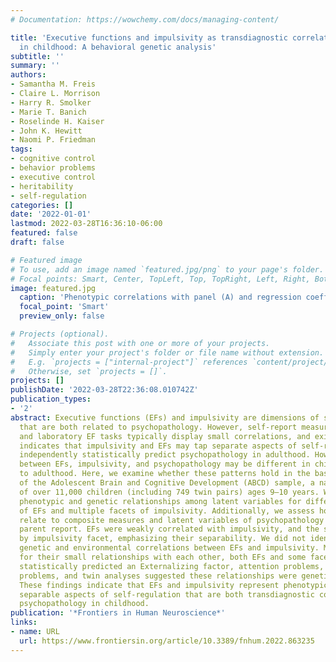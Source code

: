 ```yaml
---
# Documentation: https://wowchemy.com/docs/managing-content/

title: 'Executive functions and impulsivity as transdiagnostic correlates of psychopathology
  in childhood: A behavioral genetic analysis'
subtitle: ''
summary: ''
authors:
- Samantha M. Freis
- Claire L. Morrison
- Harry R. Smolker
- Marie T. Banich
- Roselinde H. Kaiser
- John K. Hewitt
- Naomi P. Friedman
tags:
- cognitive control
- behavior problems
- executive control
- heritability
- self-regulation
categories: []
date: '2022-01-01'
lastmod: 2022-03-28T16:36:10-06:00
featured: false
draft: false

# Featured image
# To use, add an image named `featured.jpg/png` to your page's folder.
# Focal points: Smart, Center, TopLeft, Top, TopRight, Left, Right, BottomLeft, Bottom, BottomRight.
image: featured.jpg
  caption: 'Phenotypic correlations with panel (A) and regression coefficients for panel (B) relationships between EFs, impulsivity, and a correlated factors model of psychopathology'
  focal_point: 'Smart'
  preview_only: false

# Projects (optional).
#   Associate this post with one or more of your projects.
#   Simply enter your project's folder or file name without extension.
#   E.g. `projects = ["internal-project"]` references `content/project/deep-learning/index.md`.
#   Otherwise, set `projects = []`.
projects: []
publishDate: '2022-03-28T22:36:08.010742Z'
publication_types:
- '2'
abstract: Executive functions (EFs) and impulsivity are dimensions of self-regulation
  that are both related to psychopathology. However, self-report measures of impulsivity
  and laboratory EF tasks typically display small correlations, and existing research
  indicates that impulsivity and EFs may tap separate aspects of self-regulation that
  independently statistically predict psychopathology in adulthood. However, relationships
  between EFs, impulsivity, and psychopathology may be different in childhood compared
  to adulthood. Here, we examine whether these patterns hold in the baseline assessment
  of the Adolescent Brain and Cognitive Development (ABCD) sample, a national sample
  of over 11,000 children (including 749 twin pairs) ages 9–10 years. We examine the
  phenotypic and genetic relationships among latent variables for different components
  of EFs and multiple facets of impulsivity. Additionally, we assess how EFs and impulsivity
  relate to composite measures and latent variables of psychopathology derived from
  parent report. EFs were weakly correlated with impulsivity, and the strength varied
  by impulsivity facet, emphasizing their separability. We did not identify significant
  genetic and environmental correlations between EFs and impulsivity. Moreover, controlling
  for their small relationships with each other, both EFs and some facets of impulsivity
  statistically predicted an Externalizing factor, attention problems, and social
  problems, and twin analyses suggested these relationships were genetic in origin.
  These findings indicate that EFs and impulsivity represent phenotypically and genetically
  separable aspects of self-regulation that are both transdiagnostic correlates of
  psychopathology in childhood.
publication: '*Frontiers in Human Neuroscience*'
links:
- name: URL
  url: https://www.frontiersin.org/article/10.3389/fnhum.2022.863235
---
```


